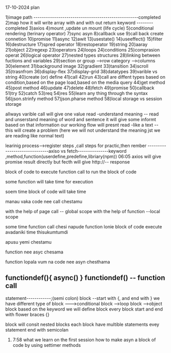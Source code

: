 17-10-2024 plan

1)image path ---------------------------------------------------completed
2)map how it will write array with and with out return keyword --------completed
3)axios
4)mount ,update un mount (life cycle)
5)conditional rendering (terinary operator)
7)sync asyn
8)callback use
9)call back create connetion 
10)promise
11)async
12)awit
13)usestate()
14)useeffect()
15)filter
16)destructure
17)spred operator
18)restoperator
19)string
20)aaray
21)object
22)regexp
23)operators
24)loops
24)conditions
25)comprasion operat
26)logical operator
27)nested types structures
28)linking between fuctions and variables
29)section or group -->row category -->columns
30)element
31)background image
32)gradient
33)tansition
34)scroll
35)trasnfrom
36)display-flex
37)display-grid
38)datatypes
39)varible vs string
40)create (or) define
41)call
42)run
43)call are diffent types based on condition,based on the page load,based on the media query
44)get method
45)post method
46)update
47)delete
48)fetch
49)promise
50)callback
51)try
52)catch
53)req
54)res
55)learn any thing through the syntax
56)json.strinfy method
57)json.pharse method
58)local storage vs session storage

allways varible call will give one value
read -understand meaning  -- read and unserstand meaning of word and sentence it will give some informt based on that information our working flow will presnt
read -like a text -- this will create a problem (here we will not understand the meaning jst we are reading like normal text)

learinig process-->register steps ,call steps for practic,then rember
------------------------------axiso vs fetch---------------keyword ,method,function(userdefine,predefine,libriary(npm))
06:05 axios will give promise result directly but fecth will give http://-- response



block of code to execute
function call to run the block of code

some function will take time for execution

soem time block of code will take time

manau vaka code nee call chestamu

with the help of page call -- global scope
with the help of function  --local scope

some time function call chesi napude function lonie block of code execute avadaniki time thisukumtumdi

apusu yemi chestamu

function nee asyc chesama 

function lopala vum na code nee asyn chesthama

functiondef(){
    async()
}
functiondef()  -- function call
--------------------------------------
statement------------;(semi colon)
block --start with {, and end with }
we have different type of block --->conditional block
                                -->loop block
                                -->object block
based on the keyword we will define block
every block start and end  with flower braces {}

block will consit nested blocks
each block have multible statements
evey statement end with semicolan

1) 7:58 what we learn on the first session how to make asyn a block of code by using settimer methods